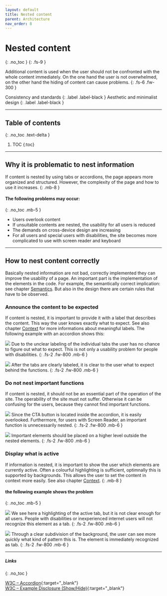 ```yaml
---
layout: default
title: Nested content
parent: Architecture
nav_order: 8
---
```


# Nested content
{: .no_toc }
{: .fs-9 }

Additional content is used when the user should not be confronted with the whole content immediately.  On the one hand the user is not overwhelmed, on the other hand the hiding of content can cause problems.
{: .fs-6 .fw-300 }

Consistency and standards
{: .label .label-black }
Aesthetic and minimalist design
{: .label .label-black }

---

## Table of contents
{: .no_toc .text-delta }

1. TOC
{:toc}

---


## Why it is problematic to nest information

If content is nested by using tabs or accordions, the page appears more organized and structured. However, the complexity of the page and how to use it increases.
{: .mb-8 }

#### The following problems may occur:
{: .no_toc .mb-5 }

- Users overlook content
- If unsuitable contents are nested, the usability for all users is reduced
- The demands on cross-device design are increasing
- For all users and special users with disabilities, the site becomes more complicated to use with screen reader and keyboard

---

## How to nest content correctly
Basically nested information are not bad, correctly implemented they can improve the usability of a page. An important part is the implementation of the elements in the code. For example, the semantically correct implication: see chapter [Semantics](/Accessibility-Designer-Guide/docs/Architecture/semantics/). But also in the design there are certain rules that have to be observed.

### Announce the content to be expected
If content is nested, it is important to provide it with a label that describes the content. This way the user knows exactly what to expect. See also chapter [Context](/Accessibility-Designer-Guide/docs/Architecture/context/) for more informations about meaningful labels. The following example with an accordion shows this:

![](//placehold.it/800x400)
Due to the unclear labeling of the individual tabs the user has no chance to figure out what to expect. This is not only a usability problem for people with disabilities. 
{: .fs-2 .fw-800 .mb-6 }

![](//placehold.it/800x400)
After the tabs are clearly labeled, it is clear to the user what to expect behind the functions.
{: .fs-2 .fw-800 .mb-6 }

### Do not nest important functions
If content is nested, it should not be an essential part of the operation of the site. The operability of the site must not suffer. Otherwise it can be confusing for the users, because they cannot find important functions.

![](//placehold.it/800x400)
Since the CTA button is located inside the accordion, it is easily overlooked. Furthermore, for users with Screen Reader, an important function is unnecessarily nested.
{: .fs-2 .fw-800 .mb-6 }

![](//placehold.it/800x400)
Important elements should be placed on a higher level outside the nested elements.
{: .fs-2 .fw-800 .mb-6 }

### Display what is active
If information is nested, it is important to show the user which elements are currently active. Often a colourful highlighting is sufficient, optimnally this is supported by backgrounds. This allows the user to set the content in context more easily. See also chapter [Context](/Accessibility-Designer-Guide/docs/Architecture/context/). 
{: .mb-8 }

#### the following example shows the problem
{: .no_toc .mb-5 }

![](//placehold.it/800x400)
We see here a highlighting of the active tab, but it is not clear enough for all users. People with disabilities or inexperienced internet users will not recognize this element as a tab.
{: .fs-2 .fw-800 .mb-6 }

![](//placehold.it/800x400)
Through a clear subdivision of the background, the user can see more quickly what kind of pattern this is. The element is immediately recognized as tab.
{: .fs-2 .fw-800 .mb-6 }

---

##### Links
{: .no_toc }

[W3C – Accordion](https://www.w3.org/TR/wai-aria-practices/examples/accordion/accordion.html "W3C – Accordion"){:target="_blank"} <br>
[W3C – Example Disclosure (Show/Hide)](https://www.w3.org/TR/wai-aria-practices/examples/disclosure/disclosure-faq.html "W3C – Example Disclosure (Show/Hide)"){:target="_blank"} <br>


